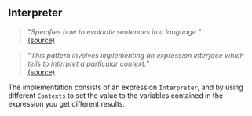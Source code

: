 ## Interpreter

> "*Specifies how to evaluate sentences in a language.*"<br>
[(source)](http://en.wikipedia.org/wiki/Interpreter_pattern)

> "*This pattern involves implementing an expression interface which tells to interpret a particular context.*"<br>
[(source)](http://www.tutorialspoint.com/design_pattern/interpreter_pattern.htm)

The implementation consists of an expression `Interpreter`, and by using different `Contexts` to set the value to
the variables contained in the expression you get different results.
